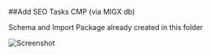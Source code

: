 
##Add SEO Tasks CMP (via MIGX db)

Schema and Import Package already created in this folder

![Screenshot](https://www.dropbox.com/s/1rkdqm5h9out623/seo-tasks-cmp.png)

